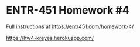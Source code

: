 # ENTR-451 Homework #4

Full instructions at https://entr451.com/homework-4/

<!-- deploy heroku app for hw4 -->
https://hw4-kreyes.herokuapp.com/
